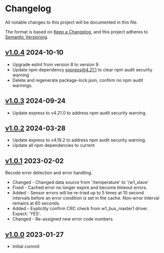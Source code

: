 # Changelog

All notable changes to this project will be documented in this file.

The format is based on [Keep a Changelog](https://keepachangelog.com/en/1.0.0/),
and this project adheres to
[Semantic Versioning](https://semver.org/spec/v2.0.0.html).

## [v1.0.4](https://github.com/cotarr/ds18b20-api/releases/tag/v1.0.4) 2024-10-10

- Upgrade eslint from version 8 to version 9
- Update npm dependency express@4.21.1 to clear npm audit security warning
- Delete and regenerate package-lock.json, confirm no npm audit warnings.

## [v1.0.3](https://github.com/cotarr/ds18b20-api/releases/tag/v1.0.3) 2024-09-24

- Update express to v4.21.0 to address npm audit security warning.

## [v1.0.2](https://github.com/cotarr/ds18b20-api/releases/tag/v1.0.2) 2024-03-28

- Update express to v4.19.2 to address npm audit security warning.
- Update all npm dependencies to current

## [v1.0.1](https://github.com/cotarr/ds18b20-api/releases/tag/v1.0.1) 2023-02-02

Recode error detection and error handling.

- Changed - Changed data source from '/temperature' to '/w1_slave'
- Fixed - Cached error no longer expire and become timeout errors.
- Added - Sensor errors will be re-tried up to 5 times at 10 second intervals before an error condition is set in the cache. Non-error interval remains at 60 seconds.
- Added - Explicitly confirm CRC check from w1_bus_master1 driver. Expect: 'YES'.
- Changed - Re-assigned new error code numbers 

## [v1.0.0](https://github.com/cotarr/ds18b20-api/releases/tag/v1.0.0) 2023-01-27

- Initial commit
